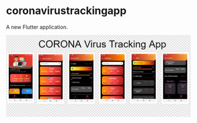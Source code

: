 # coronavirustrackingapp

A new Flutter application.

![alt text](https://github.com/Shubham-Narkhede/corona_virus_tracking_app/blob/master/corona.png)
